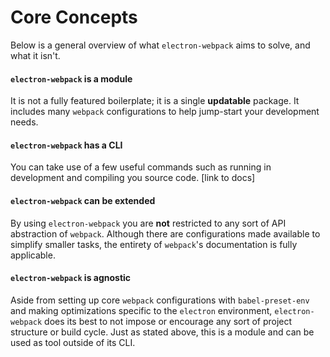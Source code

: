 # Core Concepts

Below is a general overview of what `electron-webpack` aims to solve, and what it isn't.

#### `electron-webpack` is a module
It is not a fully featured boilerplate; it is a single **updatable** package. It includes many `webpack` configurations to help jump-start your development needs.

#### `electron-webpack` has a CLI
You can take use of a few useful commands such as running in development and compiling you source code. [link to docs]

#### `electron-webpack` can be extended
By using `electron-webpack` you are **not** restricted to any sort of API abstraction of `webpack`. Although there are configurations made available to simplify smaller tasks, the entirety of `webpack`'s documentation is fully applicable.

#### `electron-webpack` is agnostic
Aside from setting up core `webpack` configurations with `babel-preset-env` and making optimizations specific to the `electron` environment, `electron-webpack` does its best to not impose or encourage any sort of project structure or build cycle. Just as stated above, this is a module and can be used as tool outside of its CLI.
